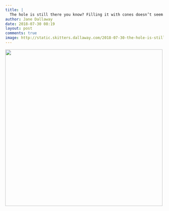 ```yaml
---
title: |
  The hole is still there you know? Filling it with cones doesn’t seem like a very long-term solution!
author: Jane Dallaway
date: 2018-07-30 08:19
layout: post
comments: true
image: http://static.skitters.dallaway.com/2018-07-30-the-hole-is-still-there-you-know--filling-it-with-cones-doesn-t-seem-like-a-very-long-term-solution-thumb-1-IMG-5313.JPG
---
```


<div>
        <a href="http://static.skitters.dallaway.com/2018-07-30-the-hole-is-still-there-you-know--filling-it-with-cones-doesn-t-seem-like-a-very-long-term-solution-fullsize-1-IMG-5313.JPG">
          <img src="http://static.skitters.dallaway.com/2018-07-30-the-hole-is-still-there-you-know--filling-it-with-cones-doesn-t-seem-like-a-very-long-term-solution-thumb-1-IMG-5313.JPG" width="500" height="500"/>
        </a>
      </div>


  
      